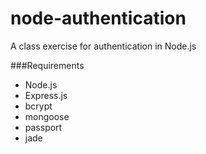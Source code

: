 # node-authentication
A class exercise for authentication in Node.js

###Requirements
* Node.js
* Express.js
* bcrypt
* mongoose
* passport
* jade

